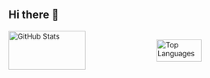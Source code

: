 ## Hi there 👋
<div style="display: flex; justify-content: space-between; align-items: center; gap: 10px; margin-top: 20px;">
  <img src="https://github-readme-stats.vercel.app/api?username=Night-stars-1&theme=transparent&show_icons=true" 
       alt="GitHub Stats" 
       style="width: 55%; aspect-ratio: 2 / 1; object-fit: contain;"/>
  <img src="https://github-readme-stats.vercel.app/api/top-langs/?username=Night-stars-1&layout=compact&theme=transparent&show_icons=true" 
       alt="Top Languages" 
       style="width: 42%; aspect-ratio: 2 / 1; object-fit: contain;"/>
</div>
<!--
**Night-stars-1/Night-stars-1** is a ✨ _special_ ✨ repository because its `README.md` (this file) appears on your GitHub profile.

Here are some ideas to get you started:

- 🔭 I’m currently working on ...
- 🌱 I’m currently learning ...
- 👯 I’m looking to collaborate on ...
- 🤔 I’m looking for help with ...
- 💬 Ask me about ...
- 📫 How to reach me: ...
- 😄 Pronouns: ...
- ⚡ Fun fact: ...
-->
